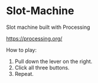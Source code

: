 # Slot-Machine
Slot machine built with Processing

https://processing.org/

How to play:

1) Pull down the lever on the right.
2) Click all three buttons.
3) Repeat.
